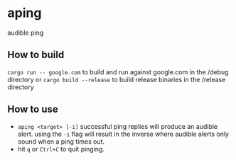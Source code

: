 # aping
audible ping

## How to build
`cargo run -- google.com` to build and run against google.com in the /debug directory
or 
`cargo build --release` to build release binaries in the /release directory

## How to use

- `aping <target> [-i]` successful ping replies will produce an audible
   alert. using the `-i` flag will result in the inverse where audible
   alerts only sound when a ping times out.
- hit `q` or `Ctrl+C` to quit pinging.
